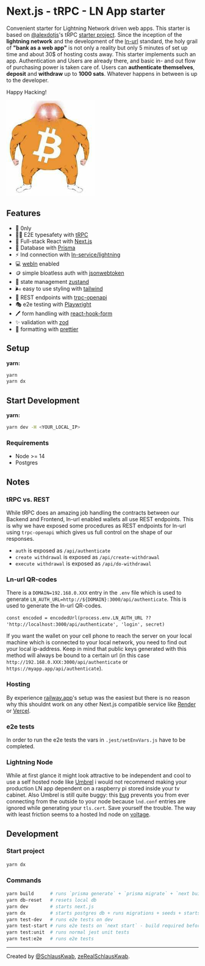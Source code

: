 # Next.js - tRPC - LN App starter

Convenient starter for Lightning Network driven web apps. This starter is based on [@alexdotjs](https://twitter.com/alexdotjs)'s tRPC [starter project](https://github.com/trpc/examples-next-prisma-starter). Since the inception of the **lightning network** and the development of the [ln-url](https://github.com/fiatjaf/lnurl-rfc) standard, the holy grail of **"bank as a web app"** is not only a reality but only 5 minutes of set up time and about 30$ of hosting costs away. This starter implements such an app. Authentication and Users are already there, and basic in- and out flow of purchasing power is taken care of. Users can **authenticate themselves**, **deposit** and **withdraw** up to **1000 sats**. Whatever happens in between is up to the developer.

Happy Hacking!


![The King](./public/the_one_and_only_king.jpg)

## Features

-   🌽️ 0nly
-   🧙‍♂️ E2E typesafety with [tRPC](https://trpc.io)
-   🚪 Full-stack React with [Next.js](https://nextjs.org/)
-   🫙 Database with [Prisma](https://www.prisma.io/)
-   ⚡ lnd connection with [ln-service/lightning](https://github.com/alexbosworth/lightning)
-   💻 [webln](https://webln.dev/) enabled
-   🪙 simple bloatless auth with [jsonwebtoken](https://www.npmjs.com/package/jsonwebtoken)
-   🏢 state management [zustand](https://github.com/pmndrs/zustand)
-   🌬️ easy to use styling with [tailwind](https://tailwindcss.com/)
-   🔮 REST endpoints with [trpc-openapi](https://github.com/jlalmes/trpc-openapi)
-   🎭 e2e testing with [Playwright](https://playwright.dev/)
-   🖊️ form handling with [react-hook-form](https://react-hook-form.com/)
-   ✨️ validation with [zod](https://github.com/colinhacks/zod)
-   🦋️ formatting with [prettier](https://prettier.io/)

## Setup

**yarn:**

```bash
yarn
yarn dx
```

## Start Development

**yarn:**

```bash
yarn dev -H <YOUR_LOCAL_IP>
```

### Requirements

-   Node >= 14
-   Postgres

## Notes

### tRPC vs. REST

While tRPC does an amazing job handling the contracts between our Backend and Frontend, ln-url enabled wallets all use REST endpoints. This is why we have exposed some procedures as REST endpoints for ln-url using `trpc-openapi` which gives us full control on the shape of our responses.

-   `auth` is exposed as `/api/authenticate`
-   `create withdrawal` is exposed as `/api/create-withdrawal`
-   `execute withdrawal` is exposed as `/api/do-withdrawal`

### Ln-url QR-codes

There is a `DOMAIN=192.168.0.XXX` entry in the `.env` file which is used to generate `LN_AUTH_URL=http://${DOMAIN}:3000/api/authenticate`. This is used to generate the ln-url QR-codes.

`const encoded = encodedUrl(process.env.LN_AUTH_URL ?? 'http://localhost:3000/api/authenticate', 'login', secret)`

If you want the wallet on your cell phone to reach the server on your local machine which is connected to your local network, you need to find out your local ip-address. Keep in mind that public keys generated with this method will always be bound to a certain url (in this case `http://192.168.0.XXX:3000/api/authenticate` or `https://myapp.app/api/authenticate`).

### Hosting

By experience [railway.app](https://railway.app/)'s setup was the easiest but there is no reason why this shouldnt work on any other Next.js compatible service like [Render](https://render.com/) or [Vercel](https://vercel.com/).

### e2e tests

In order to run the e2e tests the vars in `.jest/setEnvVars.js` have to be completed.

### Lightning Node

While at first glance it might look attractive to be independent and cool to use a self hosted node like [Umbrel](https://getumbrel.com/) i would not recommend making your production LN app dependent on a raspberry pi stored inside your tv cabinet. Also Umbrel is still quite buggy: this [bug](https://github.com/getumbrel/umbrel/issues/1421) prevents you from ever connecting from the outside to your node because `lnd.conf` entries are ignored while generating your `tls.cert`. Save yourself the trouble. The way with least friction seems to a hosted lnd node on [voltage](https://voltage.cloud/).

## Development

### Start project

```bash
yarn dx
```

### Commands

```bash
yarn build      # runs `prisma generate` + `prisma migrate` + `next build`
yarn db-reset   # resets local db
yarn dev        # starts next.js
yarn dx         # starts postgres db + runs migrations + seeds + starts next.js
yarn test-dev   # runs e2e tests on dev
yarn test-start # runs e2e tests on `next start` - build required before
yarn test:unit  # runs normal jest unit tests
yarn test:e2e   # runs e2e tests
```

---

Created by [@SchlausKwab](https://twitter.com/SchlausKwab), [zeRealSchlausKwab](https://t.me/zeRealSchlausKwab). 

